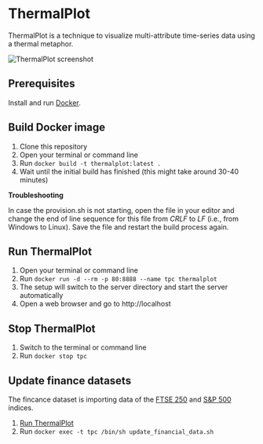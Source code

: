 # ThermalPlot

ThermalPlot is a technique to visualize multi-attribute time-series data using a thermal metaphor.

![ThermalPlot screenshot](http://thermalplot.pipes-vs-dams.at/images/card_image.png)


## Prerequisites

Install and run [Docker](https://docker.com/).


## Build Docker image

1. Clone this repository
2. Open your terminal or command line
3. Run `docker build -t thermalplot:latest .`
4. Wait until the initial build has finished (this might take around 30-40 minutes)

**Troubleshooting**

In case the provision.sh is not starting, open the file in your editor and change the end of line sequence for this file from *CRLF* to *LF* (i.e., from Windows to Linux). Save the file and restart the build process again.


## Run ThermalPlot

1. Open your terminal or command line
2. Run `docker run -d --rm -p 80:8888 --name tpc thermalplot`
3. The setup will switch to the server directory and start the server automatically
4. Open a web browser and go to http://localhost


## Stop ThermalPlot

1. Switch to the terminal or command line
3. Run `docker stop tpc`


## Update finance datasets

The fincance dataset is importing data of the [FTSE 250](http://www.londonstockexchange.com/exchange/prices-and-markets/stocks/indices/summary/summary-indices.html?index=MCX) and [S&P 500](http://www.spindices.com/indices/equity/sp-500) indices.

1. [Run ThermalPlot](#run-thermalplot)
2. Run `docker exec -t tpc /bin/sh update_financial_data.sh`
